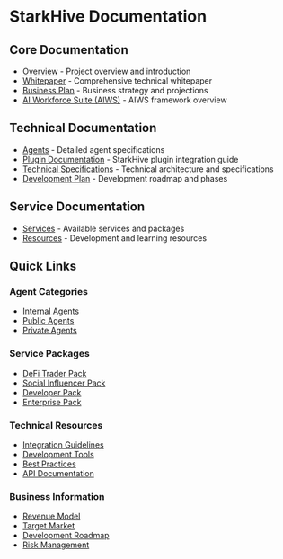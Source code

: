# StarkHive Documentation

## Core Documentation
- [Overview](overview.md) - Project overview and introduction
- [Whitepaper](whitepaper.md) - Comprehensive technical whitepaper
- [Business Plan](business-plan.md) - Business strategy and projections
- [AI Workforce Suite (AIWS)](aiws.md) - AIWS framework overview

## Technical Documentation
- [Agents](agents.md) - Detailed agent specifications
- [Plugin Documentation](plugin-starkhive.md) - StarkHive plugin integration guide
- [Technical Specifications](specs.md) - Technical architecture and specifications
- [Development Plan](plan.md) - Development roadmap and phases

## Service Documentation
- [Services](services.md) - Available services and packages
- [Resources](resources.md) - Development and learning resources

## Quick Links

### Agent Categories
- [Internal Agents](agents.md#internal-agents-platform-operations)
- [Public Agents](agents.md#public-agents-shared-services)
- [Private Agents](agents.md#private-agents-custom-deployments)

### Service Packages
- [DeFi Trader Pack](services.md#defi-trader-pack)
- [Social Influencer Pack](services.md#social-influencer-pack)
- [Developer Pack](services.md#developer-pack)
- [Enterprise Pack](services.md#enterprise-pack)

### Technical Resources
- [Integration Guidelines](plugin-starkhive.md#integration-guidelines)
- [Development Tools](aiws.md#development-tools)
- [Best Practices](resources.md#best-practices)
- [API Documentation](plugin-starkhive.md#api-integration)

### Business Information
- [Revenue Model](business-plan.md#revenue-model)
- [Target Market](business-plan.md#target-market)
- [Development Roadmap](plan.md#development-roadmap)
- [Risk Management](business-plan.md#risk-management)
